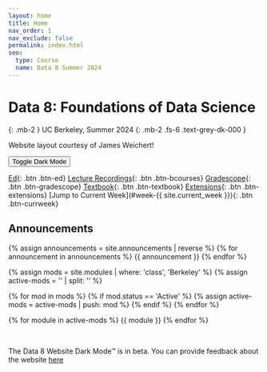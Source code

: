 ```yaml
---
layout: home
title: Home
nav_order: 1
nav_exclude: false
permalink: index.html
seo:
  type: Course
  name: Data 8 Summer 2024
---
```


# Data 8: Foundations of Data Science

{: .mb-2 }
UC Berkeley, Summer 2024
{: .mb-2 .fs-6 .text-grey-dk-000 }

Website layout courtesy of James Weichert!

<button class="js-toggle-dark-mode dm-btn btn">Toggle Dark Mode</button>

[Ed](https://edstem.org/us/courses/59844/discussion/){: .btn .btn-ed}
[Lecture Recordings](https://bcourses.berkeley.edu/courses/1535365/external_tools/90481){: .btn .btn-bcourses}
[Gradescope](https://www.gradescope.com/courses/798344){: .btn .btn-gradescope}
[Textbook](https://inferentialthinking.com/chapters/intro.html){: .btn .btn-textbook}
[Extensions](https://docs.google.com/forms/d/e/1FAIpQLScuJXqPqocHgYd1SLx2GryGVUhcA6_OzDtYZvbhek3La65KxA/viewform){: .btn .btn-extensions}
[Jump to Current Week](#week-{{ site.current_week }}){: .btn .btn-currweek}


## Announcements


{% assign announcements = site.announcements | reverse %}
{% for announcement in announcements %}
{{ announcement }}
{% endfor %}


{% assign mods = site.modules | where: 'class', 'Berkeley' %}
{% assign active-mods = '' | split: '' %}

{% for mod in mods %}
  {% if mod.status == 'Active' %}
    {% assign active-mods = active-mods | push: mod %}
  {% endif %}
{% endfor %}

{% for module in active-mods %}
  {{ module }}
{% endfor %}

<!--DARKMODE UNDER CONSTRUCTION-->
<br />



<p class="dm-text">The Data 8 Website Dark Mode&trade; is in beta. You can provide feedback about the website <a href="https://forms.gle/64xx2B1Y7K32bNhR9" class="yellow-link">here</a></p>


<script src="assets/darkmode.js"></script>
<script>
  const toggleDarkMode = document.querySelector('.js-toggle-dark-mode');

  jtd.addEvent(toggleDarkMode, 'click', function(){
    if (jtd.getTheme() === 'custom_dark') {
      jtd.setTheme('light');
      localStorage.setItem("darkMode", 0);
      toggleDarkMode.innerHTML = "Toggle Dark Mode";
      toggleDarkMode.classList.add('dm-btn');
        toggleDarkMode.classList.remove('dm-dark-btn');
    } else {
      jtd.setTheme('custom_dark');
      localStorage.setItem("darkMode", 1);
      toggleDarkMode.innerHTML = "Return to the Light";
      toggleDarkMode.classList.add('dm-dark-btn');
      toggleDarkMode.classList.remove('dm-btn');
    }
  });

    window.addEventListener("DOMContentLoaded", (event) => {
      onLoad();
  });
</script>